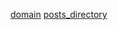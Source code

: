 [title]: <> (Elijah Rosenhagen's website)
[icon]: <> (http://vitalik.ca/images/icon.png)
[domain](http://sn0w2sick.eth)
[posts_directory](./posts)
